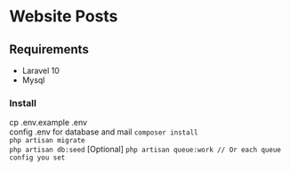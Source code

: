 # Website Posts

## Requirements
* Laravel 10
* Mysql

### Install
cp .env.example .env  
config .env for database and mail
```composer install```  
```php artisan migrate```  
```php artisan db:seed```   [Optional]
```php artisan queue:work // Or each queue config you set``` 
